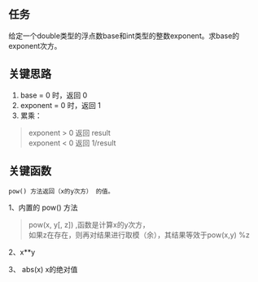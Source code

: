 ## 任务 ##
给定一个double类型的浮点数base和int类型的整数exponent。求base的exponent次方。
## 关键思路 ##
1. base = 0 时，返回 0
2. exponent = 0 时，返回 1
3. 累乘： 
>exponent > 0 返回 result  
         exponent < 0 返回 1/result

## 关键函数 ##

    pow() 方法返回（x的y次方） 的值。 
1、内置的 pow() 方法 
>    pow(x, y[, z]) ,函数是计算x的y次方，  
>    如果z在存在，则再对结果进行取模（余），其结果等效于pow(x,y) %z

2、x**y

3、 abs(x) x的绝对值



